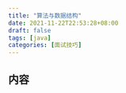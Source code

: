 ```yaml
---
title: "算法与数据结构"
date: 2021-11-22T22:53:28+08:00
draft: false
tags: [java]
categories: [面试技巧]
---
```

## 内容
